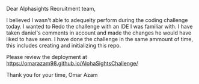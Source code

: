 Dear Alphasights Recruitment team,

I believed I wasn't able to adequelty perform during the coding challenge today.
I wanted to Redo the challenge with an IDE I was familiar with. I have taken daniel's comments in account and made the changes he would have liked to have seen. I have done the challenge in the same ammount of time, this includes creating and initializing this repo.

Please review the deployment at https://omarazam98.github.io/AlphaSightsChallenge/

Thank you for your time,
Omar Azam
